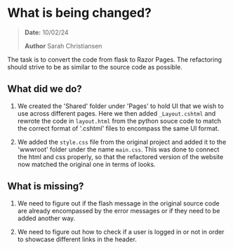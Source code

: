 # What is being changed?
> **Date:** 10/02/24
>
> **Author** Sarah Christiansen

The task is to convert the code from flask to Razor Pages. The refactoring should strive to be as similar to the source code as possible.

## What did we do?
1. We created the 'Shared' folder under 'Pages' to hold UI that we wish to use across different pages. Here we then added `_Layout.cshtml` and rewrote the code in `layout.html` from the python souce code to match the correct format of '.cshtml' files to encompass the same UI format.

2. We added the `style.css` file from the original project and added it to the 'wwwroot' folder under the name `main.css`. This was done to connect the html and css properly, so that the refactored version of the website now matched the original one in terms of looks.

## What is missing?
1. We need to figure out if the flash message in the original source code are already encompassed by the error messages or if they need to be added another way.

2. We need to figure out how to check if a user is logged in or not in order to showcase different links in the header.